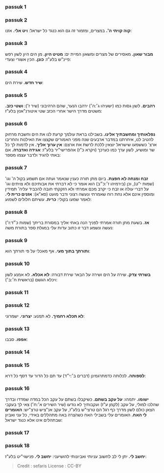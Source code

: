 
### passuk 1

### passuk 2
<b>קוה קויתי ה'.</b> במצרים, ומזמור זה גם הוא כנגד כל ישראל:
<b>ויט אלי.</b> אזנו:

### passuk 3
<b>מבור שאון.</b> מאסירים של מצרים ומשאון המיית ים:
<b>מטיט היון.</b> מן הים היון לשון רפש פיינ"ש בלע"ז:
<b>כונן.</b> הכין אשורי וצעדי:

### passuk 4
<b>שיר חדש.</b> שירת הים:

### passuk 5
<b>רהבים.</b> לשון גסות כמו (ישעיהו ג׳:ה׳) ירהבו הנער, שהם הרהיבוני (שיר ז'):
<b>ושטי כזב.</b> משטים מדרך הישר אחרי הכזב שטי איטורנ"אנץ בלע"ז:

### passuk 6
<b>נפלאותיך ומחשבתיך אלינו.</b> בשבילנו בראת עולמך קרעת לנו את הים וחשבת מרחוק להטיב לנו, איחרתנו במדבר ארבעים שנה מפני האמורים שקצצו את האילנות והחריבו ארצ' כששמעו שישראל יוצאין ללכת לרשת את ארצם:
<b>אין ערוך אליך.</b> אין לדמות לך כל שר ומושיע, לשון ערך כמו כערכך (ויקרא כ"ז) אהפרישי"יר בלע"ז:
<b>אגידה ואדברה.</b> אם באתי להגיד ולדבר עצמו מספר:

### passuk 7
<b>זבח ומנחה לא חפצת.</b> ביום מתן תורה כענין שנאמר ועתה אם תשמע בקול ה' וגו' (שמות י"ט), וכן (בירמיהו ז׳:כ״ב) הוא אומר כי לא דברתי את אבותיכם ולא צויתים וגו' על דברי עולה או זבח כי יקרב מכם אמרתי ולא הזקקתי חובה להכביד עליה' תמידין ומוספין אינם אלא נחת רוח שאמרתי ונעשה רצוני ודבר מועט (סא"א):
<b>אזנים כרית לי.</b> לאמר שמעו בקולי:
<b>כרית.</b> עשיתם חלולים לשמוע:

### passuk 8
<b>אז.</b> בשעת מתן תורה אמרתי לפניך הנה באתי אליך במסורת בריתך (שמות כ״ד:ז׳) נעשה ונשמע דבר זו כתוב עדות עלי במגלת ספר בתורת משה:

### passuk 9
<b>ותורתך בתוך מעי.</b> אף מאכלי על פי תורתך הוא:

### passuk 10
<b>בשרתי צדק.</b> שירה על הים ושירה על הבאר שירת דבורה:
<b>לא אכלא.</b> לא אמנע לשון ויכלא הגשם (בראשית ח׳:ב׳):

### passuk 11

### passuk 12
<b>לא תכלא רחמיך.</b> לא תמנע:
<b>יצרוני.</b> ישמרוני:

### passuk 13
<b>אפפו.</b> סבבו:

### passuk 14

### passuk 15
<b>לספותה.</b> לכלותה כדמתרגמינן (דברים ב׳:י״ד) עד תם כל הדור עד דסף כל דרא:

### passuk 16
<b>ישומו.</b> יתמהו:
<b>על עקב בשתם.</b> כשיקבלו בשתם על עקב הכל במדה שמדדו ובדרך שהלכו למולי, על עקב (לקמן ע"ז) ועקבותיך לא נודעו (שיר השירים א׳:ח׳) צאי לך בעקבי הצאן כולם לשון מדרך כף רגל הם טרצי"ש בלע"ז, על עקב אנ"ציש טרצ"יש:
<b>האומרים לי האח.</b> האומרים עלי בשבילי האח כשהצרה באה מתהללים באידי, כל עני ואביון שבתהלים אינו אלא כנגד ישראל:

### passuk 17

### passuk 18
<b>יחשב לי.</b> יתן לי לב לחשוב עניותי ואביונותי להושיעני:
<b>יחשב לי.</b> פנישוי"יט בלע"ז:

>Credit : sefaris
>License : CC-BY